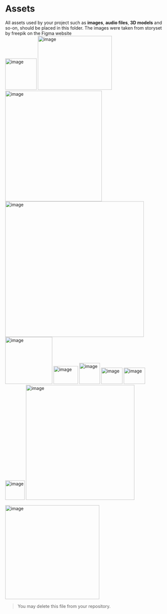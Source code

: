 # Assets
All assets used by your project such as **images**, **audio files**, **3D models** and so-on, should be placed in this folder.
The images were taken from storyset by freepik on the Figma website
<br>
<img width="100" height="100" alt="image" src="https://github.com/user-attachments/assets/b5193f5b-b5d0-4f19-8b3f-b263f7fffa7e" />
<img width="236" height="172" alt="image" src="https://github.com/user-attachments/assets/efaef52e-81d7-407a-8c1d-6d1758a648d5" />
<img width="308" height="353" alt="image" src="https://github.com/user-attachments/assets/f2502648-7b09-41c5-8e74-b98b8d099a7a" />
<img width="442" height="433" alt="image" src="https://github.com/user-attachments/assets/0d2542b4-b42c-4b2b-8bc0-6e9fdaffb9d5" />
<img width="150" height="150" alt="image" src="https://github.com/user-attachments/assets/ff80bd59-4ecc-4263-ac49-5c9e52a4512e" />
<img width="78" height="57" alt="image" src="https://github.com/user-attachments/assets/463e3f63-2b48-49ee-a8ee-b75274e5916f" />
<img width="66" height="67" alt="image" src="https://github.com/user-attachments/assets/bac86ec7-fef2-42ab-8761-847563bfa412" />
<img width="68" height="52" alt="image" src="https://github.com/user-attachments/assets/58fb4469-d9dc-49fc-a1d2-73fbed25718d" />
<img width="68" height="52" alt="image" src="https://github.com/user-attachments/assets/723db23f-e160-4cc4-94d2-417918335c9d" />
<img width="62" height="62" alt="image" src="https://github.com/user-attachments/assets/dfa004e7-d308-4844-88b3-cec7e8a63c39" />
<img width="346" height="367" alt="image" src="https://github.com/user-attachments/assets/6c17e3fb-152a-442a-a25c-74e0ce356c2d" />

<img width="300" height="300" alt="image" src="https://github.com/user-attachments/assets/583906af-ff38-4ddb-a7b2-c46b2ad3256c" />












> You may delete this file from your repository.
